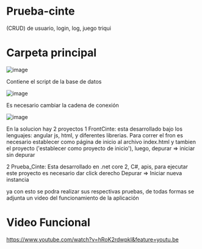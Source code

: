 # Prueba-cinte
(CRUD) de usuario, login, log, juego triqui

# Carpeta principal

![image](https://user-images.githubusercontent.com/48740752/84479854-3c2efa80-ac59-11ea-971c-b426a963773d.png)

Contiene el script de la base de datos

![image](https://user-images.githubusercontent.com/48740752/84479997-77312e00-ac59-11ea-8ef7-be02da11c4cc.png)

Es necesario cambiar la cadena de conexión 

![image](https://user-images.githubusercontent.com/48740752/84480105-a5af0900-ac59-11ea-8095-1f986ca8ccc3.png)

En la solucion hay 2 proyectos
1 FrontCinte: esta desarrollado bajo los lenguajes: angular js, html, y diferentes librerias.
              Para correr el fron es necesario establecer como página de inicio al archivo index.html
              y tambien el proyecto ('establecer como proyecto de inicio'), luego, depurar => iniciar sin depurar
              
2 Prueba_Cinte: Esta desarrollado en .net core 2, C#, apis, para ejecutar este proyecto es necesario dar click derecho Depurar => Iniciar               nueva instancia

ya con esto se podra realizar sus respectivas pruebas, de todas formas se adjunta un video del funcionamiento de la aplicación
              

# Video Funcional
https://www.youtube.com/watch?v=hRoK2rdwpkI&feature=youtu.be
